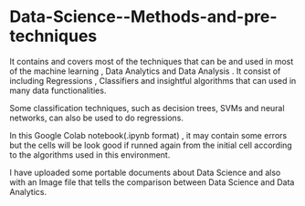 # Data-Science--Methods-and-pre-techniques
It contains and covers most of the techniques that can be and used in most of the machine learning , Data Analytics and Data Analysis . It consist of including Regressions , Classifiers and insightful algorithms that can used in many data functionalities.

Some classification techniques, such as decision trees, SVMs and neural networks, can also be used to do regressions.

In this Google Colab notebook(.ipynb format) , it may contain some errors but the cells will be look good if runned again from the initial cell according to the algorithms used in this environment.

I have uploaded some portable documents about Data Science and also with an Image file that tells the comparison between Data Science and Data Analytics.
